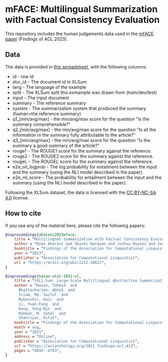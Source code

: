 # mFACE: Multilingual Summarization with Factual Consistency Evaluation

This repository includes the human judgements data used in the [mFACE paper](https://arxiv.org/abs/2212.10622) (Findings of ACL 2023).

## Data

The data is provided in [this spreadsheet](https://drive.google.com/file/d/1fsIK2pLMnzeIYlVH3j4APVBdxz-Zu6V0/view?usp=sharing), with the following columns: 

* id - row id
* doc_id - The document id in XLSum
* lang - The language of the example	
* split - The XLSum split this exmample was drawn from (train/dev/test)	
* input - The input document
* summary - The reference summary
* system - The summarization system that produced the summary (human=the reference summary)
* q1_[min/avg/max] - the min/avg/max score for the question "Is the summary comprehensible?"
* q2_[min/avg/max] - the min/avg/max score for the question "Is all the information in the summary fully attributable to the article?"
* q3_[min/avg/max] - the min/avg/max score for the question "Is the summary a good summary of the article?"
* rouge1 - The ROUGE1 score for the summary against the reference.
* rouge2 - The ROUGE2 score for the summary against the reference.
* rougeL - The ROUGEL score for the summary against the reference.
* e2e_nli_logprob - The log probability for entailment between the input and the summary (using the NLI model described in the paper).
* e2e_nli_score - The probability for entailment  between the input and the summary (using the NLI model described in the paper).

Following the XLSum dataset, the data is licensed with the [CC BY-NC-SA 4.0](https://huggingface.co/datasets/csebuetnlp/xlsum#licensing-information) license.

## How to cite

If you use any of the material here, please cite the following papers:

```bibtex
@inproceedings{aharoni2023mface,
    title = "Multilingual Summarization with Factual Consistency Evaluation",
    author = "Roee Aharoni and Shashi Narayan and Joshua Maynez and Jonathan Herzig and Elizabeth Clark and Mirella Lapata",
    booktitle = "Findings of the Association for Computational Linguistics: ACL 2023",
    year = "2023",
    publisher = "Association for Computational Linguistics",
    url = "https://arxiv.org/abs/2212.10622",
}

@inproceedings{hasan-etal-2021-xl,
    title = "{XL}-Sum: Large-Scale Multilingual Abstractive Summarization for 44 Languages",
    author = "Hasan, Tahmid  and
      Bhattacharjee, Abhik  and
      Islam, Md. Saiful  and
      Mubasshir, Kazi  and
      Li, Yuan-Fang  and
      Kang, Yong-Bin  and
      Rahman, M. Sohel  and
      Shahriyar, Rifat",
    booktitle = "Findings of the Association for Computational Linguistics: ACL-IJCNLP 2021",
    month = aug,
    year = "2021",
    address = "Online",
    publisher = "Association for Computational Linguistics",
    url = "https://aclanthology.org/2021.findings-acl.413",
    pages = "4693--4703",
}
```